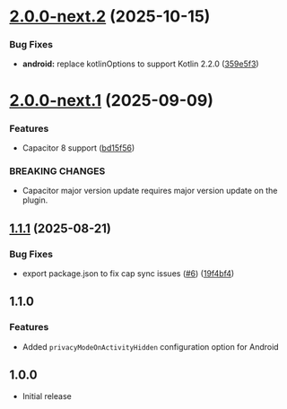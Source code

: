 # [2.0.0-next.2](https://github.com/ionic-team/capacitor-privacy-screen/compare/v2.0.0-next.1...v2.0.0-next.2) (2025-10-15)


### Bug Fixes

* **android:** replace kotlinOptions to support Kotlin 2.2.0 ([359e5f3](https://github.com/ionic-team/capacitor-privacy-screen/commit/359e5f3496ebdf571b03628b4c0d07ef617b5e69))

# [2.0.0-next.1](https://github.com/ionic-team/capacitor-privacy-screen/compare/v1.1.1...v2.0.0-next.1) (2025-09-09)


### Features

* Capacitor 8 support ([bd15f56](https://github.com/ionic-team/capacitor-privacy-screen/commit/bd15f56817d4aa42d10c6ffeb35ae09094e432ff))


### BREAKING CHANGES

* Capacitor major version update requires major version update on the plugin.

## [1.1.1](https://github.com/ionic-team/capacitor-privacy-screen/compare/v1.1.0...v1.1.1) (2025-08-21)


### Bug Fixes

* export package.json to fix cap sync issues ([#6](https://github.com/ionic-team/capacitor-privacy-screen/issues/6)) ([19f4bf4](https://github.com/ionic-team/capacitor-privacy-screen/commit/19f4bf41f1b2e253c9911449662687ff0d992bef))

## 1.1.0

### Features
- Added `privacyModeOnActivityHidden` configuration option for Android

## 1.0.0

- Initial release
